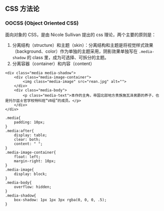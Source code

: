 ## CSS 方法论

### OOCSS (Object Oriented CSS)

面向对象的 CSS，是由 Nicole Sullivan 提出的 css 理论，两个主要的原则是：

1. 分离结构（structure）和主题（skin）：分离结构和主题是将视觉样式效果（background、color）作为单独的主题采用，阴影效果单独写在 `.media-shadow` 的 class 里，成为可选择、可拆分的主题。
2. 分离容器（container）和内容（content）

```
<div class="media media-shadow">
    <div class="media-image-container">
        <img class="media-image" src="rean.jpg" alt="">
    </div>
    <div class="media-body">
        <p class="media-text">本作的主角，帝国北部地方贵族施瓦泽男爵的养子，也是托尔兹士官学校特科班“Ⅶ组”的成员。</p>
    </div>
</div>

.media{
    padding: 10px;
}
.media:after{
    display: table;
    clear: both;
    content: " ";
}
.media-image-container{
    float: left;
    margin-right: 10px;
}
.media-image{
    display: block;
}
.media-body{
    overflow: hidden;
}
.media-shadow{
    box-shadow: 1px 1px 3px rgba(0, 0, 0, .5);
}
```
